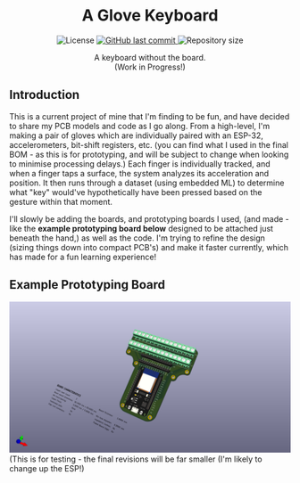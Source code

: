 <div align=center><h1>A Glove Keyboard</h1>
<p>
<img alt="License" src="https://img.shields.io/badge/license-MIT-brightgreen">
<a href="https://github.com/freesiagaul/monokai-pro-betterdiscord/commits/main/">
    <img alt="GitHub last commit" src="https://img.shields.io/github/last-commit/freesiagaul/gloveKeyboard">
</a>
<img alt="Repository size" src="https://img.shields.io/github/repo-size/freesiagaul/gloveKeyboard">
</p>

A keyboard without the board. <br>
(Work in Progress!) <br>

<div align=left><h2></h2>

<div align=left><h2>Introduction</h2>

This is a current project of mine that I'm finding to be fun, and have decided to share my PCB models and code as I go along. From a high-level, I'm making a pair of gloves which are individually paired with an ESP-32, accelerometers, bit-shift registers, etc. (you can find what I used in the final BOM - as this is for prototyping, and will be subject to change when looking to minimise processing delays.) 
Each finger is individually tracked, and when a finger taps a surface, the system analyzes its acceleration and position. It then runs through a dataset (using embedded ML) to determine what "key" would've hypothetically have been pressed based on the gesture within that moment.

I'll slowly be adding the boards, and prototyping boards I used, (and made - like the **example prototyping board below** designed to be attached just beneath the hand,) as well as the code. I'm trying to refine the design (sizing things down into compact PCB's) and make it faster currently, which has made for a fun learning experience!

<div align=left><h2>Example Prototyping Board</h2>
  <img src="protoboardRev1Base/hand_dev_board.png" alt="Hand Dev Board">
(This is for testing - the final revisions will be far smaller (I'm likely to change up the ESP!)

